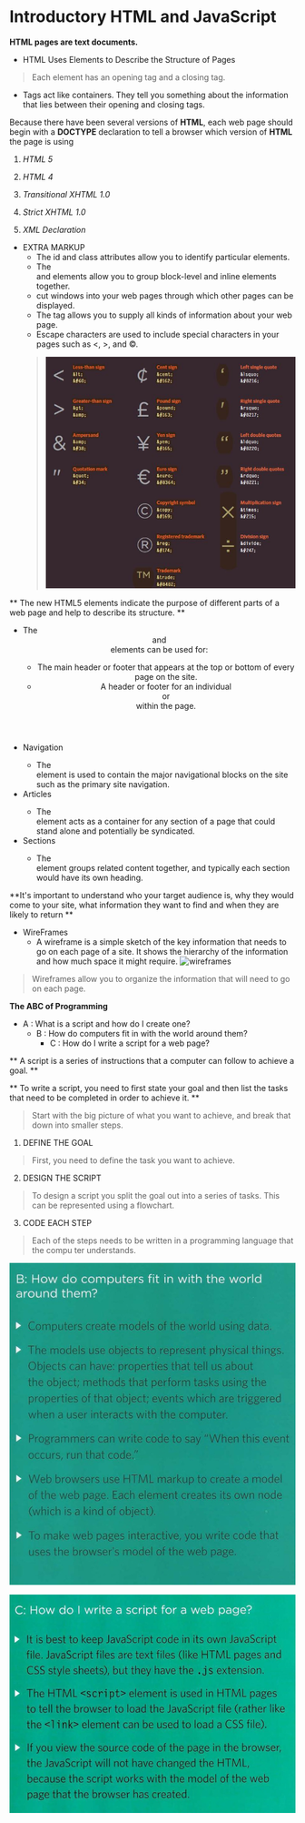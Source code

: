 #  Introductory HTML and JavaScript

**HTML pages are text documents.**

* HTML Uses Elements to Describe the Structure of Pages
>Each element has an opening tag and a closing tag.

* Tags act like containers. They tell you something about the information that lies between their opening and closing tags.

Because there have been several versions of **HTML**, each web page should begin with a **DOCTYPE** declaration to tell a browser which version of **HTML** the page is using

1. *HTML 5*
><!DOCTYPE html>
2. *HTML 4*
><!DOCTYPE html PUBLIC "-//W3C//DTD HTML 4.01 Transitional//EN" "http://www.w3.org/TR/html4/loose.dtd">
3. *Transitional XHTML 1.0*
><!DOCTYPE html PUBLIC "-//W3C//DTD XHTML 1.0 Transitional//EN" "http://www.w3.org/TR/xhtml1/DTD/  xhtml1-transitional.dtd">
4. *Strict XHTML 1.0*
><!DOCTYPE html PUBLIC "-//W3C//DTD XHTML 1.0 Strict//EN" "http://www.w3.org/TR/xhtml1/DTD/  xhtml1-strict.dtd">
5. *XML Declaration*
><?xml version="1.0" ?>

* EXTRA MARKUP
  * The id and class attributes allow you to identify particular elements.
  * The <div> and <span> elements allow you to group block-level and inline elements together.
  * <iframes> cut windows into your web pages through which other pages can be displayed.
  * The <meta> tag allows you to supply all kinds of information about your web page.
  * Escape characters are used to include special characters in your pages such as <, >, and ©.
  > ![Escape characters](escape.JPG)

** The new HTML5 elements indicate the purpose of different parts of a web page and help to describe its structure. **

* The <header> and <footer> elements can be used for:
  * The main header or footer that appears at the top or bottom of every page on the site.
  * A header or footer for an individual <article> or <section> within the page.
* Navigation <nav>
  * The <nav> element is used to contain the major navigational blocks on the site such as the primary site navigation.
* Articles <article>
  * The <article> element acts as a container for any section of a page that could stand alone and potentially be syndicated.
* Sections <section>
  * The <section> element groups related content together, and typically each section would have its own heading.  

**It's important to understand who your target audience is, why they would come to your site, what information they want to find and when they are likely to return **
* WireFrames
  * A wireframe is a simple sketch of the key information that needs to go on each page of a site. It shows the hierarchy of the information and how much space it might require. 
  ![wireframes](https://blog.hubspot.com/hs-fs/hubfs/How%20to%20Create%20a%20Wireframe%20Map.png?width=600&name=How%20to%20Create%20a%20Wireframe%20Map.png)
>Wireframes allow you to organize the information that will need to go on each page.  

**The ABC of Programming**

* A : What is a script and how do I create one?
  * B : How do computers fit in with the world around them?
    * C : How do I write a script for a web page?


** A script is a series of instructions that a computer can follow to achieve a goal. **


** To write a script, you need to first state your goal and then list the tasks that need to be completed in order to achieve it. **

> Start with the big picture of what you want to achieve, and break that down into smaller steps. 

1.  DEFINE THE GOAL 
> First, you need to define the task you want to achieve.
2.  DESIGN THE SCRIPT 
> To design a script you split the goal out into a series of tasks. This can be represented using a flowchart. 
3.  CODE EACH STEP 
> Each of the steps needs to be written in a programming language that the compu ter understands.

![B](abc.jpg)

![C](abc2.jpg)